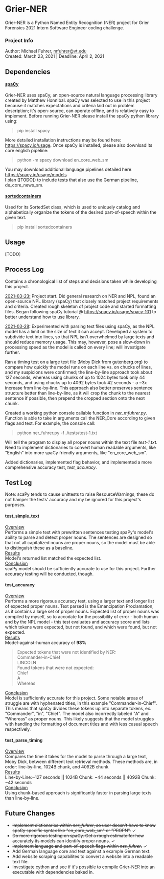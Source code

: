# Grier-NER
Grier-NER is a Python Named Entity Recognition (NER) project for 
Grier Forensics 2021 Intern Software Engineer coding challenge.
### Project Info
Author: Michael Fuhrer, mfuhrer@vt.edu  
Created: March 23, 2021 | Deadline: April 2, 2021
## Dependencies
#### <u>spaCy</u>
Grier-NER uses spaCy, an open-source natural language processing
library created by Matthew Honnibal. spaCy was selected to use
in this project because it matches expectations and criteria laid out in
problem description; it's open-source, can operate offline, and is relatively
easy to implement. Before running Grier-NER please install the spaCy python library using:
>pip install spacy
>
More detailed installation instructions may be found here: https://spacy.io/usage.
Once spaCy is installed, please also download its core english pipeline:
>python -m spacy download en_core_web_sm
> 
You may download additional language pipelines detailed here: https://spacy.io/usage/models  
I plan ([TODO]) to include tests that also use the German pipeline, de_core_news_sm.  
#### <u>sortedcontainers</u>  
Used for its SortedSet class, which is used to uniquely catalog and alphabetically organize
the tokens of the desired part-of-speech within the given text.
>pip install sortedcontainers
> 

## Usage
[TODO]
## Process Log
Contains a chronological list of steps and decisions taken while developing this project.  
  
<u>2021-03-23:</u> Project start. Did general research on NER and NPL, found an open-source NPL
library (spaCy) that closely matched project requirements and criteria. Created rough skeleton
of project code and started formatting files. Began following spaCy tutorial @ 
https://spacy.io/usage/spacy-101 to better understand how to use library.    

<u>2021-03-28</u>: Experimented with parsing text files using spaCy, as the NPL model has a limit 
on the size of text it can accept. Developed a system to subdivide text into lines, so that NPL 
isn't overwhelmed by large texts and should reduce memory usage. This may, however, pose a slow-down 
in processing speed as the model is called on every line; will investigate further.  
  
Ran a timing test on a large text file (Moby Dick from gutenberg.org) to compare how quickly 
the model runs on each line vs. on chucks of lines, and my suspicions were confirmed; the 
line-by-line approach took about 127 seconds, whereas using chunks of up to 1024 bytes took only 
44 seconds, and using chucks up to 4092 bytes took 42 seconds - a ~3x increase from line-by-line. This
approach also better preserves sentence structure better than line-by-line, as it will crop the 
chunk to the nearest sentence if possible, then prepend the cropped section onto the next chunk.  
  
Created a working python console callable function in *ner_mfuhrer.py*. Function is able to take 
in arguments call the NER_Core according to given flags and text. For example, the console call:
>python ner_fuhrer.py -f ./tests/test-1.txt
>   
Will tell the program to display all proper nouns within the text file *test-1.txt*. Need to implement
dictionaries to convert human readable arguments, like "English" into more spaCy friendly arguments, 
like "en_core_web_sm".  
  
Added dictionaries, implemented flag behavior, and implemented a more comprehensive accuracy test, *test_accuracy*.
## Test Log  
Note: scaPy tends to cause unittests to raise ResourceWarnings; these do not hamper the tests' accuracy 
and my be ignored for this project's purposes.  
#### test_simple_text  
<u>Overview</u>  
Performs a simple test with prewritten sentences testing spaPy's model's ability to parse and detect
proper nouns. The sentences are designed so that not all capitalized nouns are proper nouns, so the
model must be able to distinguish these as a baseline.  
<u>Results</u>  
Model's returned list matched the expected list.  
<u>Conclusion</u>  
scaPy model should be sufficiently accurate to use for this project. Further accuracy testing will be
conducted, though.
#### test_accuracy
<u>Overview</u>  
Performs a more rigorous accuracy test, using a larger text and longer list of expected proper nouns. Text
parsed is the Emancipation Proclamation, as it contains a large set of proper nouns. Expected list of proper nouns
was compiled by myself, so to accodate for the possibility of error - both human and by the NPL model - this test
evaluates and accuracy score and lists which tokens were expected, but not found, and which were found, but not expected.  
<u>Results</u>  
Model-against-human accuracy of **93%**
> Expected tokens that were not identified by NER:  
> Commander-in-Chief  
> LINCOLN  
> Found tokens that were not expected:  
> Chief  
> A  
> Whereas  

<u>Conclusion</u>  
Model is sufficiently accurate for this project. Some notable areas of struggle are with hyphenated titles, in this
example "Commander-in-Chief". This means that spaCy divides these tokens up into separate tokens, ex.
"Commander", "in", "Chief". The model also incorrectly labeled "A" and "Whereas" as proper nouns. This likely suggests
that the model struggles with handling the formatting of document titles and with less casual speech respectively.
#### test_parse_timing
<u>Overview</u>  
Compares the time it takes for the model to parse through a large text, Moby Dick, between different 
text retrieval methods. These methods are, in order: line-by-line, 1024B chunk, and 4092B chunk.  
<u>Results</u>  
Line-by-Line:~127 seconds || 1024B Chunk: ~44 seconds || 4092B Chunk: ~42 seconds  
<u>Conclusion</u>  
Using chunk-based approach is significantly faster in parsing large texts than line-by-line.
## Future Changes  
- ~~Implement dictionaries within *ner_fuhrer*, so user doesn't have to know spaCy specific syntax like 
"en_core_web_sm" or "PROPN".~~ ✓
- ~~Do more rigorous testing on spaCy. Get a rough estimate for how accurately its models can identify
proper nouns.~~ ✓
- ~~Implement language and part-of-speech flags within *ner_fuhrer*.~~ ✓
- Add German language core and test against a example German text.
- Add website scraping capabilites to convert a website into a readable text file.
- Investigate cython and see if it's possible to compile Grier-NER into an executable with dependencies baked in.